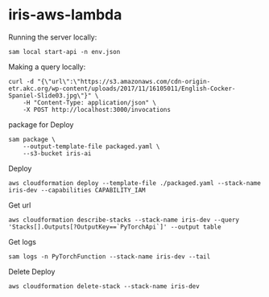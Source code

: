 # iris-aws-lambda


Running the server locally:

```
sam local start-api -n env.json
```

Making a query locally:
```
curl -d "{\"url\":\"https://s3.amazonaws.com/cdn-origin-etr.akc.org/wp-content/uploads/2017/11/16105011/English-Cocker-Spaniel-Slide03.jpg\"}" \
    -H "Content-Type: application/json" \
    -X POST http://localhost:3000/invocations
  ```


package for Deploy
```
sam package \
    --output-template-file packaged.yaml \
    --s3-bucket iris-ai
```

Deploy
```
aws cloudformation deploy --template-file ./packaged.yaml --stack-name iris-dev --capabilities CAPABILITY_IAM
```

Get url
```
aws cloudformation describe-stacks --stack-name iris-dev --query 'Stacks[].Outputs[?OutputKey==`PyTorchApi`]' --output table
```    

Get logs
```
sam logs -n PyTorchFunction --stack-name iris-dev --tail
```

Delete Deploy
```
aws cloudformation delete-stack --stack-name iris-dev
```
